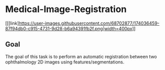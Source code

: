 # Medical-Image-Registration

[[[link]https://user-images.githubusercontent.com/68702877/174036459-87f94db0-c915-4731-9d28-b6a94391fb2f.png|width=400px]]

## Goal
The goal of this task is to perform an automatic registration between two ophthalmology 2D images using features/segmentations.

